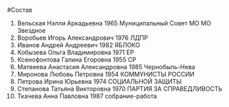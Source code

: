 #Состав
1. Вельская Нэлли Аркадьевна 1965 Муниципальный Совет МО МО Звездное
2. Воробьев Игорь Александрович 1976 ЛДПР
3. Иванов Андрей Андреевич 1982 ЯБЛОКО
4. Кобызева Ольга Владимировна 1971 ЕР
5. Ксенофонтова Галина Егоровна 1955 СР
6. Матвеева Анастасия Александровна 1985 Чернобыль-Нева
7. Миронова Любовь Петровна 1954 КОММУНИСТЫ РОССИИ
8. Петрова Ирина Юрьевна 1974 СОЦИАЛЬНОЙ ЗАЩИТЫ
9. Степанова Татьяна Викторовна 1970 ПАРТИЯ ЗА СПРАВЕДЛИВОСТЬ
10. Ткачева Анна Павловна 1987 собрание-работа
